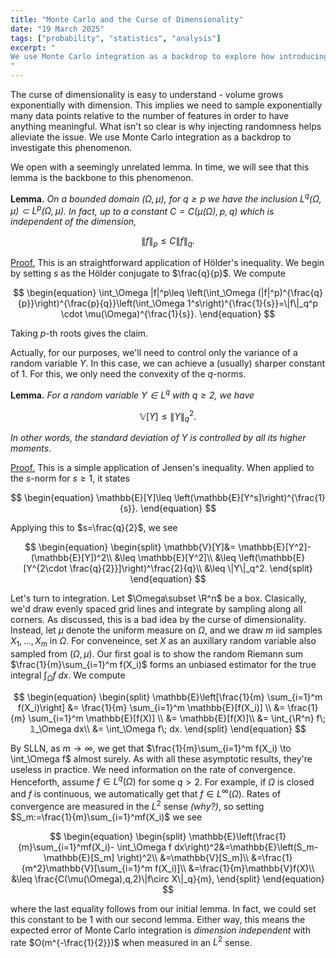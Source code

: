 ```yaml
---
title: "Monte Carlo and the Curse of Dimensionality"
date: "19 March 2025"
tags: ["probability", "statistics", "analysis"]
excerpt: "
We use Monte Carlo integration as a backdrop to explore how introducing probablistic ideas help alleviate the curse of dimensionality.
"
---
```


The curse of dimensionality is easy to understand - volume grows exponentially with dimension. This implies we need to sample exponentially many data points relative to the number of features in order to have anything meaningful. What isn't so clear is why injecting randomness helps alleviate the issue. We use Monte Carlo integration as a backdrop to investigate this phenomenon.

We open with a seemingly unrelated lemma. In time, we will see that this lemma is the backbone to this phenomenon.

**Lemma.** _On a bounded domain $(\Omega,\mu)$, for $q\geq p$ we have the inclusion $L^q(\Omega,\mu)\subset L^p(\Omega,\mu)$. In fact, up to a constant $C=C(\mu(\Omega),p,q)$ which is independent of the dimension,_

$$
\|f\|_p\leq C \|f\|_q.
$$

<u>Proof.</u> This is an straightforward application of Hölder's inequality. We begin by setting $s$ as the Hölder conjugate to $\frac{q}{p}$. We compute

$$
\begin{equation}
\int_\Omega |f|^p\leq \left(\int_\Omega (|f|^p)^{\frac{q}{p}}\right)^{\frac{p}{q}}\left(\int_\Omega 1^s\right)^{\frac{1}{s}}=\|f\|_q^p \cdot \mu(\Omega)^{\frac{1}{s}}.
\end{equation}
$$

Taking $p$-th roots gives the claim.

Actually, for our purposes, we'll need to control only the variance of a random variable $Y$. In this case, we can achieve a (usually) sharper constant of $1$. For this, we only need the convexity of the $q$-norms.

**Lemma.** _For a random variable $Y\in L^q$ with $q\geq 2$, we have_

$$
\begin{equation}
\mathbb{V}[Y]\leq \|Y\|_q^2.
\end{equation}
$$

_In other words, the standard deviation of $Y$ is controlled by all its higher moments_.

<u>Proof.</u> This is a simple application of Jensen's inequality. When applied to the $s$-norm for $s\geq 1$, it states

$$
\begin{equation}
\mathbb{E}[Y]\leq \left(\mathbb{E}[Y^s]\right)^{\frac{1}{s}}.
\end{equation}
$$

Applying this to $s=\frac{q}{2}$, we see

$$
\begin{equation}
\begin{split}
\mathbb{V}[Y]&= \mathbb{E}[Y^2]-(\mathbb{E}[Y])^2\\
&\leq \mathbb{E}[Y^2]\\
&\leq \left(\mathbb{E}[Y^{2\cdot \frac{q}{2}}]\right)^\frac{2}{q}\\
&\leq \|Y\|_q^2.
\end{split}
\end{equation}
$$

Let's turn to integration. Let $\Omega\subset \R^n$ be a box. Clasically, we'd draw evenly spaced grid lines and integrate by sampling along all corners. As discussed, this is a bad idea by the curse of dimensionality. Instead, let $\mu$ denote the uniform measure on $\Omega$, and we draw $m$ iid samples $X_1,...,X_m$ in $\Omega$. For conveneince, set $X$ as an auxillary random variable also sampled from $(\Omega,\mu)$. Our first goal is to show the random Riemann sum $\frac{1}{m}\sum_{i=1}^m f(X_i)$ forms an unbiased estimator for the true integral $\int_\Omega f\; dx$. We compute

$$
\begin{equation}
\begin{split}
\mathbb{E}\left[\frac{1}{m} \sum_{i=1}^m f(X_i)\right] &= \frac{1}{m} \sum_{i=1}^m \mathbb{E}[f(X_i)] \\
&= \frac{1}{m} \sum_{i=1}^m \mathbb{E}[f(X)] \\
&= \mathbb{E}[f(X)]\\
&= \int_{\R^n} f\; 𝟙_\Omega dx\\
&= \int_\Omega f\; dx.
\end{split}
\end{equation}
$$

By SLLN, as $m\to \infty$, we get that $\frac{1}{m}\sum_{i=1}^m f(X_i) \to \int_\Omega f$ almost surely. As with all these asymptotic results, they're useless in practice. We need information on the rate of convergence. Henceforth, assume $f\in L^q(\Omega)$ for some $q>2$. For example, if $\Omega$ is closed and $f$ is continuous, we automatically get that $f\in L^\infty(\Omega)$. Rates of convergence are measured in the $L^2$ sense _(why?)_, so setting $S_m:=\frac{1}{m}\sum_{i=1}^mf(X_i)$ we see

$$
\begin{equation}
\begin{split}
\mathbb{E}\left(\frac{1}{m}\sum_{i=1}^mf(X_i)- \int_\Omega f dx\right)^2&=\mathbb{E}\left(S_m- \mathbb{E}[S_m] \right)^2\\
&=\mathbb{V}[S_m]\\
&=\frac{1}{m^2}\mathbb{V}[\sum_{i=1}^m f(X_i)]\\
&=\frac{1}{m}\mathbb{V}f(X)\\
&\leq \frac{C(\mu(\Omega),q,2)\|f\circ X\|_q}{m},
\end{split}
\end{equation}
$$

where the last equality follows from our initial lemma. In fact, we could set this constant to be $1$ with our second lemma. Either way, this means the expected error of Monte Carlo integration is _dimension independent_ with rate $O(m^{-\frac{1}{2}})$ when measured in an $L^2$ sense.
